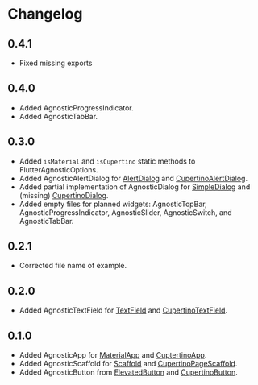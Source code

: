 # Changelog

## 0.4.1

* Fixed missing exports

## 0.4.0

* Added AgnosticProgressIndicator.
* Added AgnosticTabBar.

## 0.3.0

* Added `isMaterial` and `isCupertino` static methods to FlutterAgnosticOptions.
* Added AgnosticAlertDialog for [AlertDialog](https://api.flutter.dev/flutter/material/AlertDialog-class.html) and [CupertinoAlertDialog](https://api.flutter.dev/flutter/cupertino/CupertinoAlertDialog-class.html).
* Added partial implementation of AgnosticDialog for [SimpleDialog](https://api.flutter.dev/flutter/material/SimpleDialog-class.html) and (missing) [CupertinoDialog](https://api.flutter.dev/flutter/cupertino/CupertinoDialog-class.html).
* Added empty files for planned widgets: AgnosticTopBar, AgnosticProgressIndicator, AgnosticSlider, AgnosticSwitch, and AgnosticTabBar.

## 0.2.1

* Corrected file name of example.

## 0.2.0

* Added AgnosticTextField for [TextField](https://api.flutter.dev/flutter/material/TextField-class.html) and [CupertinoTextField](https://api.flutter.dev/flutter/cupertino/CupertinoTextField-class.html).

## 0.1.0

* Added AgnosticApp for [MaterialApp](https://api.flutter.dev/flutter/material/MaterialApp-class.html) and [CuptertinoApp](https://api.flutter.dev/flutter/cupertino/CupertinoApp-class.html).
* Added AgnosticScaffold for [Scaffold](https://api.flutter.dev/flutter/material/Scaffold-class.html) and [CupertinoPageScaffold](https://api.flutter.dev/flutter/cupertino/CupertinoPageScaffold-class.html).
* Added AgnosticButton from [ElevatedButton](https://api.flutter.dev/flutter/material/ElevatedButton-class.html) and [CupertinoButton](https://api.flutter.dev/flutter/cupertino/CupertinoButton-class.html).
